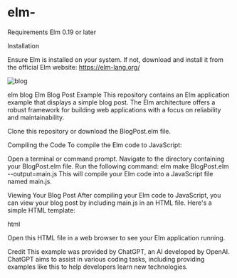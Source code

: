 # elm-
Requirements
Elm 0.19 or later

Installation

Ensure Elm is installed on your system. If not, download and install it from the official Elm website: https://elm-lang.org/

![blog](https://github.com/CowOpening/elm-/assets/128197007/b932dda3-dac5-45bb-9333-6cca03c460eb)

elm blog 
Elm Blog Post Example
This repository contains an Elm application example that displays a simple blog post. The Elm architecture offers a robust framework for building web applications with a focus on reliability and maintainability.



Clone this repository or download the BlogPost.elm file.

Compiling the Code
To compile the Elm code to JavaScript:

Open a terminal or command prompt.
Navigate to the directory containing your BlogPost.elm file.
Run the following command: elm make BlogPost.elm --output=main.js
This will compile your Elm code into a JavaScript file named main.js.

Viewing Your Blog Post
After compiling your Elm code to JavaScript, you can view your blog post by including main.js in an HTML file. Here's a simple HTML template:

html

<!DOCTYPE html>
<html>
<head>
    <meta charset="UTF-8">
    <title>Your Blog Post</title>
</head>
<body>
    <div id="elm"></div>
    <script src="main.js"></script>
    <script>
        var app = Elm.BlogPost.init({
            node: document.getElementById('elm')
        });
    </script>
</body>
</html>


Open this HTML file in a web browser to see your Elm application running.

Credit
This example was provided by ChatGPT, an AI developed by OpenAI. ChatGPT aims to assist in various coding tasks, including providing examples like this to help developers learn new technologies.
